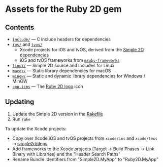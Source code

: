 # Assets for the Ruby 2D gem

## Contents

- [`include/`](include) — C include headers for dependencies
- [`ios/`](ios) and [`tvos/`](tvos)
  - Xcode projects for iOS and tvOS, derived from the [Simple 2D dependencies](https://github.com/simple2d/deps/tree/master/xcode)
  - iOS and tvOS frameworks from [`mruby-frameworks`](https://github.com/ruby2d/mruby-frameworks)
- [`linux/`](linux) — Simple 2D source and includes for Linux
- [`macos/`](macos) — Static library dependencies for macOS
- [`mingw/`](mingw) — Static and dynamic library dependencies for Windows / MinGW
- [`app.icns`](app.icns) — The [Ruby 2D logo](https://github.com/ruby2d/logo) icon

## Updating

1. Update the Simple 2D version in the [Rakefile](Rakefile)
2. Run `rake`

To update the Xcode projects:
- Copy over Xcode iOS and tvOS projects from `xcode/ios` and `xcode/tvos` in [simple2d/deps](https://github.com/simple2d/deps)
- Add frameworks to the Xcode projects (Target -> Build Phases -> Link Binary with Libraries) and the "Header Search Paths"
- Rename Bundle Identifiers from "Simple2D.MyApp" to "Ruby2D.MyApp"

